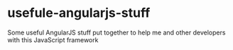 # usefule-angularjs-stuff
Some useful AngularJS stuff put together to help me and other developers with this JavaScript framework
